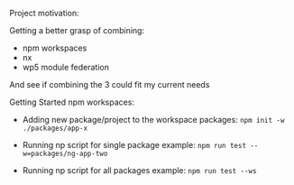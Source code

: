 Project motivation:

Getting a better grasp of combining:

- npm workspaces 
- nx 
- wp5 module federation 

And see if combining the 3 could fit my current needs 

Getting Started npm workspaces: 

- Adding new package/project to the workspace packages:
``npm init -w ./packages/app-x``

- Running np script for single package example: 
``npm run test --w=packages/ng-app-two``

- Running np script for all packages example: 
``npm run test --ws``
